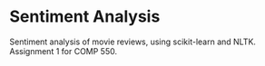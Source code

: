 # Sentiment Analysis
 Sentiment analysis of movie reviews, using scikit-learn and NLTK.
 Assignment 1 for COMP 550.
